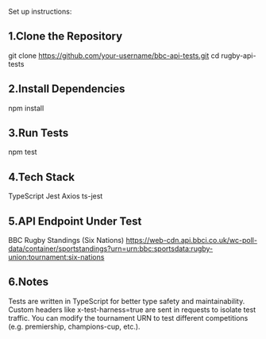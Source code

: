 Set up instructions:

1.Clone the Repository
-----------------------
git clone https://github.com/your-username/bbc-api-tests.git
cd rugby-api-tests

2.Install Dependencies
-----------------------
npm install

3.Run Tests
-----------
npm test

4.Tech Stack
-------------
TypeScript
Jest
Axios
ts-jest

5.API Endpoint Under Test
---------------------------
BBC Rugby Standings (Six Nations)
https://web-cdn.api.bbci.co.uk/wc-poll-data/container/sportstandings?urn=urn:bbc:sportsdata:rugby-union:tournament:six-nations

6.Notes
-----------
Tests are written in TypeScript for better type safety and maintainability.
Custom headers like x-test-harness=true are sent in requests to isolate test traffic.
You can modify the tournament URN to test different competitions (e.g. premiership, champions-cup, etc.).
